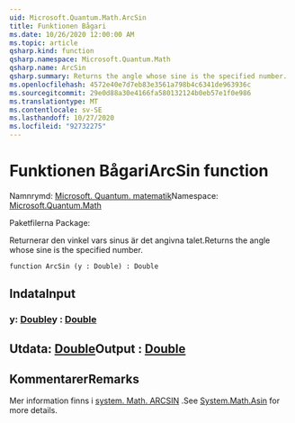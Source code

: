 ```yaml
---
uid: Microsoft.Quantum.Math.ArcSin
title: Funktionen Bågari
ms.date: 10/26/2020 12:00:00 AM
ms.topic: article
qsharp.kind: function
qsharp.namespace: Microsoft.Quantum.Math
qsharp.name: ArcSin
qsharp.summary: Returns the angle whose sine is the specified number.
ms.openlocfilehash: 4572e40e7d7eb83e3561a798b4c6341de963936c
ms.sourcegitcommit: 29e0d88a30e4166fa580132124b0eb57e1f0e986
ms.translationtype: MT
ms.contentlocale: sv-SE
ms.lasthandoff: 10/27/2020
ms.locfileid: "92732275"
---
```

# <a name="arcsin-function"></a><span data-ttu-id="8e776-102">Funktionen Bågari</span><span class="sxs-lookup"><span data-stu-id="8e776-102">ArcSin function</span></span>

<span data-ttu-id="8e776-103">Namnrymd: [Microsoft. Quantum. matematik](xref:Microsoft.Quantum.Math)</span><span class="sxs-lookup"><span data-stu-id="8e776-103">Namespace: [Microsoft.Quantum.Math](xref:Microsoft.Quantum.Math)</span></span>

<span data-ttu-id="8e776-104">Paketfilerna [](https://nuget.org/packages/)</span><span class="sxs-lookup"><span data-stu-id="8e776-104">Package: [](https://nuget.org/packages/)</span></span>


<span data-ttu-id="8e776-105">Returnerar den vinkel vars sinus är det angivna talet.</span><span class="sxs-lookup"><span data-stu-id="8e776-105">Returns the angle whose sine is the specified number.</span></span>

```qsharp
function ArcSin (y : Double) : Double
```


## <a name="input"></a><span data-ttu-id="8e776-106">Indata</span><span class="sxs-lookup"><span data-stu-id="8e776-106">Input</span></span>

### <a name="y--double"></a><span data-ttu-id="8e776-107">y: [Double](xref:microsoft.quantum.lang-ref.double)</span><span class="sxs-lookup"><span data-stu-id="8e776-107">y : [Double](xref:microsoft.quantum.lang-ref.double)</span></span>





## <a name="output--double"></a><span data-ttu-id="8e776-108">Utdata: [Double](xref:microsoft.quantum.lang-ref.double)</span><span class="sxs-lookup"><span data-stu-id="8e776-108">Output : [Double](xref:microsoft.quantum.lang-ref.double)</span></span>



## <a name="remarks"></a><span data-ttu-id="8e776-109">Kommentarer</span><span class="sxs-lookup"><span data-stu-id="8e776-109">Remarks</span></span>

<span data-ttu-id="8e776-110">Mer information finns i [system. Math. ARCSIN](https://docs.microsoft.com/dotnet/api/system.math.asin) .</span><span class="sxs-lookup"><span data-stu-id="8e776-110">See [System.Math.Asin](https://docs.microsoft.com/dotnet/api/system.math.asin) for more details.</span></span>